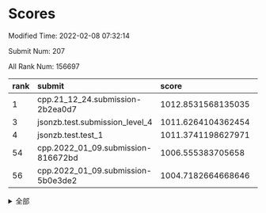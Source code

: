 # Scores

Modified Time: 2022-02-08 07:32:14

Submit Num: 207

All Rank Num: 156697

| rank |               submit               |       score        |       sigma        | pk_num |
| :--- | :--------------------------------- | :----------------- | :----------------- | :----- |
| 1    | cpp.21_12_24.submission-2b2ea0d7   | 1012.8531568135035 | 0.8375327861135627 | 3025   |
| 3    | jsonzb.test.submission_level_4     | 1011.6264104362454 | 0.7750582497892564 | 3026   |
| 4    | jsonzb.test.test_1                 | 1011.3741198627971 | 0.7702717596546964 | 3030   |
| 54   | cpp.2022_01_09.submission-816672bd | 1006.555383705658  | 0.7346563500080484 | 3032   |
| 56   | cpp.2022_01_09.submission-5b0e3de2 | 1004.7182664668646 | 0.7321957464451412 | 3025   |


<details>
<summary>全部</summary>

| rank |                 submit                 |       score        |       sigma        | pk_num |
| :--- | :------------------------------------- | :----------------- | :----------------- | :----- |
| 1    | cpp.21_12_24.submission-2b2ea0d7       | 1012.8531568135035 | 0.8375327861135627 | 3025   |
| 2    | gobigger.level_3.submission_level_3_18 | 1011.8995097366579 | 0.8024591930730687 | 3026   |
| 3    | jsonzb.test.submission_level_4         | 1011.6264104362454 | 0.7750582497892564 | 3026   |
| 4    | jsonzb.test.test_1                     | 1011.3741198627971 | 0.7702717596546964 | 3030   |
| 5    | gobigger.level_3.submission_level_3_23 | 1011.3506122386653 | 0.7795377832153372 | 3027   |
| 6    | gobigger.level_3.submission_level_3_20 | 1011.2658812195616 | 0.7704522439701292 | 3026   |
| 7    | gobigger.level_3.submission_level_3_33 | 1011.2612657824584 | 0.7613288381305712 | 3031   |
| 8    | gobigger.level_3.submission_level_3_35 | 1011.0246704678431 | 0.7617039672899777 | 3030   |
| 9    | gobigger.level_3.submission_level_3_40 | 1010.9104148095245 | 0.742501894659624  | 3032   |
| 10   | gobigger.level_3.submission_level_3_12 | 1010.7833215689984 | 0.7627652688793602 | 3029   |
| 11   | gobigger.level_3.submission_level_3_48 | 1010.7784213955841 | 0.7592030915185384 | 3027   |
| 12   | gobigger.level_3.submission_level_3_6  | 1010.6245851759554 | 0.7535116336552846 | 3029   |
| 13   | gobigger.level_3.submission_level_3_26 | 1010.5682419919149 | 0.761518996853755  | 3028   |
| 14   | gobigger.level_3.submission_level_3_49 | 1010.557952726308  | 0.7641267339807916 | 3025   |
| 15   | gobigger.level_3.submission_level_3_31 | 1010.4653358954195 | 0.7554602285882769 | 3029   |
| 16   | gobigger.level_3.submission_level_3_47 | 1010.4481189826915 | 0.7621674584896956 | 3030   |
| 17   | gobigger.level_3.submission_level_3_29 | 1010.3897751038218 | 0.7659878782148847 | 3023   |
| 18   | gobigger.level_3.submission_level_3_24 | 1010.3718282713558 | 0.7749227829319233 | 3027   |
| 19   | gobigger.level_3.submission_level_3_30 | 1010.3054836358704 | 0.7907836225915609 | 3026   |
| 20   | gobigger.level_3.submission_level_3_4  | 1010.2782909709625 | 0.7611539013932095 | 3026   |
| 21   | gobigger.level_3.submission_level_3_3  | 1010.2712425363795 | 0.7690685394008853 | 3027   |
| 22   | gobigger.level_3.submission_level_3_28 | 1010.2298569174903 | 0.7668358699219946 | 3029   |
| 23   | gobigger.level_3.submission_level_3_39 | 1010.2295380426763 | 0.7668635303191358 | 3030   |
| 24   | gobigger.level_3.submission_level_3_37 | 1010.2283237726767 | 0.7539430981382236 | 3026   |
| 25   | gobigger.level_3.submission_level_3_10 | 1010.0787977902752 | 0.7416751644317344 | 3033   |
| 26   | gobigger.level_3.submission_level_3_11 | 1010.008016612567  | 0.7557298590696191 | 3029   |
| 27   | gobigger.level_3.submission_level_3_16 | 1009.8824065512277 | 0.7626074385577133 | 3024   |
| 28   | gobigger.level_3.submission_level_3_22 | 1009.8126416580576 | 0.7474323324376563 | 3025   |
| 29   | gobigger.level_3.submission_level_3_0  | 1009.6747569838391 | 0.7783136143744936 | 3030   |
| 30   | gobigger.level_3.submission_level_3_7  | 1009.613761487914  | 0.7621911421875264 | 3034   |
| 31   | gobigger.level_3.submission_level_3_2  | 1009.5894247759295 | 0.757604676125111  | 3032   |
| 32   | gobigger.level_3.submission_level_3_25 | 1009.5630272987037 | 0.7686598756320056 | 3032   |
| 33   | gobigger.level_3.submission_level_3_46 | 1009.5541954193972 | 0.7623968512536133 | 3030   |
| 34   | gobigger.level_3.submission_level_3_36 | 1009.5166022104698 | 0.7590866658709784 | 3028   |
| 35   | gobigger.level_3.submission_level_3_13 | 1009.5142399546479 | 0.7413490940897516 | 3028   |
| 36   | gobigger.level_3.submission_level_3_38 | 1009.4930913637778 | 0.7589340599045684 | 3027   |
| 37   | gobigger.level_3.submission_level_3_27 | 1009.4818333042608 | 0.7422260764398613 | 3022   |
| 38   | gobigger.level_3.submission_level_3_9  | 1009.4408905860962 | 0.7632781510870502 | 3026   |
| 39   | gobigger.level_3.submission_level_3_42 | 1009.3993586813045 | 0.7587725989104622 | 3028   |
| 40   | gobigger.level_3.submission_level_3_17 | 1009.2738670680548 | 0.7617149630542592 | 3028   |
| 41   | gobigger.level_3.submission_level_3_19 | 1009.265212183668  | 0.7490391718152207 | 3027   |
| 42   | gobigger.level_3.submission_level_3_1  | 1009.2443251393469 | 0.7737445519753063 | 3028   |
| 43   | gobigger.level_3.submission_level_3_5  | 1009.2387845395411 | 0.7391049434573271 | 3028   |
| 44   | gobigger.level_3.submission_level_3_15 | 1009.1981962339702 | 0.7559436916843789 | 3029   |
| 45   | gobigger.level_3.submission_level_3_43 | 1009.182195296063  | 0.7587308882707298 | 3029   |
| 46   | gobigger.level_3.submission_level_3_44 | 1009.1611407357068 | 0.7442713892407479 | 3033   |
| 47   | gobigger.level_3.submission_level_3_34 | 1009.1379935069322 | 0.7412432850363666 | 3032   |
| 48   | gobigger.level_3.submission_level_3_8  | 1009.1033216430529 | 0.7706967229276883 | 3029   |
| 49   | gobigger.level_3.submission_level_3_41 | 1009.0524330879471 | 0.7471506390961506 | 3029   |
| 50   | gobigger.level_3.submission_level_3_32 | 1009.0354214226195 | 0.7694757569633293 | 3021   |
| 51   | gobigger.level_3.submission_level_3_14 | 1008.8789612449999 | 0.7407145757219714 | 3028   |
| 52   | gobigger.level_3.submission_level_3_45 | 1008.332623925948  | 0.7352192101553304 | 3030   |
| 53   | gobigger.level_3.submission_level_3_21 | 1006.8012733605851 | 0.7130404321214038 | 3028   |
| 54   | cpp.2022_01_09.submission-816672bd     | 1006.555383705658  | 0.7346563500080484 | 3032   |
| 55   | gobigger.level_1.submission_level_1_22 | 1005.5143741533102 | 0.7228730176453322 | 3027   |
| 56   | cpp.2022_01_09.submission-5b0e3de2     | 1004.7182664668646 | 0.7321957464451412 | 3025   |
| 57   | gobigger.level_1.submission_level_1_30 | 1004.5927511971921 | 0.7292145919077647 | 3022   |
| 58   | gobigger.level_1.submission_level_1_2  | 1004.5227384415947 | 0.7299378727744507 | 3029   |
| 59   | gobigger.level_1.submission_level_1_37 | 1004.3708730064994 | 0.7220751559858304 | 3035   |
| 60   | gobigger.level_1.submission_level_1_35 | 1004.3577469160773 | 0.7235863377990802 | 3025   |
| 61   | gobigger.level_1.submission_level_1_13 | 1004.3342175963539 | 0.7022536122189247 | 3030   |
| 62   | gobigger.level_1.submission_level_1_47 | 1004.3113008351372 | 0.7231755529701369 | 3024   |
| 63   | gobigger.level_1.submission_level_1_29 | 1004.3049970250008 | 0.7317059921256117 | 3026   |
| 64   | gobigger.level_1.submission_level_1_24 | 1004.1307751985081 | 0.724763502987233  | 3029   |
| 65   | gobigger.level_1.submission_level_1_39 | 1003.9507349521206 | 0.7066014873252093 | 3027   |
| 66   | gobigger.level_1.submission_level_1_33 | 1003.9142284219864 | 0.7188379530935474 | 3028   |
| 67   | gobigger.level_1.submission_level_1_25 | 1003.8497071047445 | 0.718123630856449  | 3028   |
| 68   | gobigger.level_1.submission_level_1_20 | 1003.7830909856448 | 0.7178758682089175 | 3032   |
| 69   | gobigger.level_1.submission_level_1_6  | 1003.6990049742863 | 0.7147285580387189 | 3032   |
| 70   | gobigger.level_1.submission_level_1_42 | 1003.6704378732334 | 0.7168271749639269 | 3028   |
| 71   | gobigger.level_1.submission_level_1_26 | 1003.6209957938364 | 0.7174300391062408 | 3023   |
| 72   | gobigger.level_1.submission_level_1_43 | 1003.6097572683004 | 0.7206312182195628 | 3026   |
| 73   | gobigger.level_1.submission_level_1_4  | 1003.5963844517146 | 0.7248189269598252 | 3031   |
| 74   | gobigger.level_1.submission_level_1_8  | 1003.5899940807171 | 0.7179014611926835 | 3023   |
| 75   | gobigger.level_1.submission_level_1_28 | 1003.5780695442033 | 0.7304310299568503 | 3027   |
| 76   | gobigger.level_1.submission_level_1_19 | 1003.494800020111  | 0.7249377589838114 | 3031   |
| 77   | gobigger.level_1.submission_level_1_15 | 1003.4676887089294 | 0.7119891287932333 | 3029   |
| 78   | gobigger.level_1.submission_level_1_18 | 1003.4337409122645 | 0.7227568014685744 | 3026   |
| 79   | gobigger.level_1.submission_level_1_9  | 1003.4321931613217 | 0.7243952623564747 | 3033   |
| 80   | gobigger.level_1.submission_level_1_31 | 1003.3225330708934 | 0.7050803202433663 | 3029   |
| 81   | gobigger.level_1.submission_level_1_40 | 1003.2965936037915 | 0.7176719661663487 | 3027   |
| 82   | gobigger.level_1.submission_level_1_0  | 1003.2613601083535 | 0.7034989956558015 | 3029   |
| 83   | gobigger.level_1.submission_level_1_10 | 1003.2506388591299 | 0.7094691939395628 | 3027   |
| 84   | gobigger.level_1.submission_level_1_34 | 1003.2488475425565 | 0.7199075772622554 | 3031   |
| 85   | gobigger.level_1.submission_level_1_23 | 1003.2353299679112 | 0.7163958255795977 | 3025   |
| 86   | gobigger.level_1.submission_level_1_17 | 1003.2315274310046 | 0.7123773651584523 | 3026   |
| 87   | gobigger.level_1.submission_level_1_5  | 1003.154620836197  | 0.7141647318413352 | 3027   |
| 88   | gobigger.level_1.submission_level_1_48 | 1003.1542217028566 | 0.7103663289142883 | 3034   |
| 89   | gobigger.level_1.submission_level_1_12 | 1003.0796694561054 | 0.714190618502846  | 3029   |
| 90   | gobigger.level_1.submission_level_1_1  | 1003.0380621464241 | 0.706293112305663  | 3028   |
| 91   | gobigger.level_1.submission_level_1_41 | 1002.9828839852414 | 0.7057419929906884 | 3029   |
| 92   | gobigger.level_1.submission_level_1_11 | 1002.9512244006977 | 0.7094802997001515 | 3029   |
| 93   | gobigger.level_1.submission_level_1_16 | 1002.8968696061555 | 0.7204185581469471 | 3033   |
| 94   | gobigger.level_1.submission_level_1_14 | 1002.8437364076088 | 0.706776079453205  | 3022   |
| 95   | gobigger.level_1.submission_level_1_27 | 1002.6848293835385 | 0.7110082162917978 | 3027   |
| 96   | gobigger.level_1.submission_level_1_49 | 1002.6784305049543 | 0.7077917060277434 | 3027   |
| 97   | gobigger.level_1.submission_level_1_7  | 1002.6385212083586 | 0.7181841010692097 | 3029   |
| 98   | gobigger.level_1.submission_level_1_32 | 1002.5845373264349 | 0.7178312161892054 | 3028   |
| 99   | gobigger.level_1.submission_level_1_44 | 1002.4681576389625 | 0.7064342488578651 | 3030   |
| 100  | gobigger.level_1.submission_level_1_3  | 1002.3311950610836 | 0.7129271473846653 | 3031   |
| 101  | gobigger.level_1.submission_level_1_38 | 1002.180255767568  | 0.7066735060240789 | 3026   |
| 102  | gobigger.level_1.submission_level_1_21 | 1002.0864265743189 | 0.7077899010345807 | 3027   |
| 103  | gobigger.level_1.submission_level_1_45 | 1002.0623170430173 | 0.7055679567470515 | 3026   |
| 104  | gobigger.level_1.submission_level_1_46 | 1001.8981000127504 | 0.7087365620476619 | 3032   |
| 105  | gobigger.level_1.submission_level_1_36 | 1000.990472025876  | 0.7125903637263842 | 3024   |
| 106  | gobigger.random.submission_random_29   | 997.1548422542498  | 0.7105211967119393 | 3032   |
| 107  | gobigger.random.submission_random_38   | 997.1163267660564  | 0.7174817083524841 | 3031   |
| 108  | gobigger.random.submission_random_48   | 996.8202314606716  | 0.7202819948366781 | 3025   |
| 109  | gobigger.random.submission_random_19   | 996.7128527983006  | 0.7162721010966492 | 3028   |
| 110  | gobigger.random.submission_random_12   | 996.6843762293059  | 0.7101984171259781 | 3025   |
| 111  | gobigger.random.submission_random_44   | 996.6564457565349  | 0.7156617873517713 | 3031   |
| 112  | gobigger.random.submission_random_21   | 996.6563092437987  | 0.7108856911664678 | 3026   |
| 113  | gobigger.random.submission_random_41   | 996.625318437443   | 0.7165729234957557 | 3026   |
| 114  | gobigger.random.submission_random_22   | 996.4828052984342  | 0.7119460903727819 | 3027   |
| 115  | gobigger.random.submission_random_35   | 996.4566256065636  | 0.7114648589201757 | 3027   |
| 116  | gobigger.random.submission_random_26   | 996.4477903377798  | 0.6926059130615017 | 3033   |
| 117  | gobigger.random.submission_random_10   | 996.3923492537224  | 0.7103692335160721 | 3029   |
| 118  | gobigger.random.submission_random_43   | 996.3617495254857  | 0.7081532864187942 | 3031   |
| 119  | gobigger.random.submission_random_34   | 996.3351610949652  | 0.7097206775511763 | 3026   |
| 120  | gobigger.random.submission_random_20   | 996.278718139964   | 0.7144807985641597 | 3030   |
| 121  | gobigger.random.submission_random_1    | 996.2636724360915  | 0.7096767249209247 | 3027   |
| 122  | gobigger.random.submission_random_46   | 996.2255811000622  | 0.7073909130189135 | 3022   |
| 123  | gobigger.random.submission_random_39   | 996.223039551241   | 0.7205248654589378 | 3033   |
| 124  | gobigger.random.submission_random_40   | 996.2111202778933  | 0.7265414044393803 | 3029   |
| 125  | gobigger.random.submission_random_42   | 996.186990103085   | 0.7023230239013287 | 3030   |
| 126  | gobigger.random.submission_random_45   | 996.1074035307488  | 0.7166415283098706 | 3028   |
| 127  | gobigger.random.submission_random_11   | 996.0977381421674  | 0.7004530323497072 | 3027   |
| 128  | gobigger.random.submission_random_2    | 996.0823384948184  | 0.7196709086321194 | 3030   |
| 129  | gobigger.random.submission_random_28   | 996.0186843381736  | 0.7086713475796743 | 3027   |
| 130  | gobigger.random.submission_random_32   | 995.950432089246   | 0.7295500332162675 | 3028   |
| 131  | gobigger.random.submission_random_25   | 995.9076260384162  | 0.7045725198659057 | 3026   |
| 132  | gobigger.random.submission_random_9    | 995.9010920124863  | 0.7098569978995501 | 3022   |
| 133  | gobigger.random.submission_random_24   | 995.8530521725208  | 0.703518556455801  | 3029   |
| 134  | gobigger.random.submission_random_15   | 995.8172061552884  | 0.7202327800248506 | 3029   |
| 135  | gobigger.random.submission_random_3    | 995.7576016683779  | 0.7266577867719148 | 3029   |
| 136  | gobigger.random.submission_random_13   | 995.7436796391924  | 0.7137395210737694 | 3034   |
| 137  | gobigger.random.submission_random_18   | 995.7082967308236  | 0.7154635192420948 | 3036   |
| 138  | gobigger.random.submission_random_6    | 995.6945751573429  | 0.699248283075182  | 3028   |
| 139  | gobigger.random.submission_random_14   | 995.6942810731109  | 0.7067245222359398 | 3027   |
| 140  | gobigger.random.submission_random_37   | 995.6573613947503  | 0.7125900650616344 | 3030   |
| 141  | gobigger.random.submission_random_31   | 995.6082165291326  | 0.7216014980259562 | 3024   |
| 142  | gobigger.random.submission_random_23   | 995.6058454217173  | 0.7217690228909776 | 3024   |
| 143  | gobigger.random.submission_random_4    | 995.5405443286917  | 0.7088399837405573 | 3020   |
| 144  | gobigger.random.submission_random_16   | 995.429480577231   | 0.7146938551775074 | 3025   |
| 145  | gobigger.random.submission_random_49   | 995.4161198719902  | 0.7196621392851712 | 3028   |
| 146  | gobigger.random.submission_random_30   | 995.392457395697   | 0.7065254293742771 | 3026   |
| 147  | gobigger.random.submission_random_8    | 995.345503152491   | 0.697536862805203  | 3026   |
| 148  | gobigger.random.submission_random_47   | 995.1186848916855  | 0.708616007527424  | 3030   |
| 149  | gobigger.random.submission_random_17   | 994.987500860318   | 0.7151266912534695 | 3032   |
| 150  | gobigger.random.submission_random_7    | 994.8786031338337  | 0.7219637532984545 | 3029   |
| 151  | gobigger.random.submission_random_0    | 994.8431562316299  | 0.7257014767534072 | 3033   |
| 152  | gobigger.random.submission_random_33   | 994.7108232652841  | 0.711830307431428  | 3028   |
| 153  | gobigger.random.submission_random_27   | 994.7081588511234  | 0.7160485932996836 | 3024   |
| 154  | gobigger.random.submission_random_5    | 994.6488272774421  | 0.7084801551239057 | 3027   |
| 155  | gobigger.level_2.submission_level_2_30 | 994.3990464649789  | 0.7262022247532518 | 3026   |
| 156  | gobigger.random.submission_random_36   | 994.3558176480093  | 0.7241394015922976 | 3030   |
| 157  | gobigger.level_2.submission_level_2_12 | 994.0925634291053  | 0.7365615698968536 | 3027   |
| 158  | gobigger.level_2.submission_level_2_42 | 993.9751141912581  | 0.7319272765131065 | 3029   |
| 159  | gobigger.level_2.submission_level_2_18 | 993.6207866622128  | 0.7382479625527835 | 3030   |
| 160  | gobigger.level_2.submission_level_2_24 | 993.1799340581723  | 0.7479133899543592 | 3031   |
| 161  | gobigger.level_2.submission_level_2_44 | 993.0992900411356  | 0.7245127823138549 | 3029   |
| 162  | gobigger.level_2.submission_level_2_10 | 992.7467805503649  | 0.7361376342477176 | 3024   |
| 163  | gobigger.level_2.submission_level_2_5  | 992.7326965254957  | 0.7341845337228081 | 3025   |
| 164  | gobigger.level_2.submission_level_2_46 | 992.6517073592227  | 0.7343042840292566 | 3029   |
| 165  | gobigger.level_2.submission_level_2_11 | 992.6336045536016  | 0.7417791902103019 | 3027   |
| 166  | gobigger.level_2.submission_level_2_40 | 992.6286117078536  | 0.7558730679692651 | 3030   |
| 167  | gobigger.level_2.submission_level_2_37 | 992.6270647560684  | 0.7558431918279149 | 3023   |
| 168  | gobigger.level_2.submission_level_2_33 | 992.6155085725245  | 0.7429672484727237 | 3028   |
| 169  | gobigger.level_2.submission_level_2_7  | 992.6142078537988  | 0.7389350430308839 | 3031   |
| 170  | gobigger.level_2.submission_level_2_1  | 992.5769263400719  | 0.7431417954093763 | 3023   |
| 171  | gobigger.level_2.submission_level_2_49 | 992.5549543601887  | 0.7330284757292451 | 3030   |
| 172  | gobigger.level_2.submission_level_2_0  | 992.5101903311942  | 0.7463787946981089 | 3027   |
| 173  | gobigger.level_2.submission_level_2_29 | 992.4688093338077  | 0.7404434372608352 | 3026   |
| 174  | gobigger.level_2.submission_level_2_8  | 992.3864627251875  | 0.7363131963809876 | 3028   |
| 175  | gobigger.level_2.submission_level_2_20 | 992.3491111506269  | 0.7701297357014268 | 3024   |
| 176  | gobigger.level_2.submission_level_2_38 | 992.3452417305535  | 0.7390977489820971 | 3026   |
| 177  | gobigger.level_2.submission_level_2_16 | 992.30021351082    | 0.735901108164367  | 3023   |
| 178  | gobigger.level_2.submission_level_2_47 | 992.2211193280363  | 0.7534474884054542 | 3024   |
| 179  | gobigger.level_2.submission_level_2_26 | 992.0759073847681  | 0.738304568659794  | 3024   |
| 180  | gobigger.level_2.submission_level_2_32 | 992.0746085025745  | 0.7447809655837954 | 3026   |
| 181  | gobigger.level_2.submission_level_2_43 | 992.0357093875513  | 0.7402535980739529 | 3029   |
| 182  | gobigger.level_2.submission_level_2_31 | 992.0136512516555  | 0.7339127830902072 | 3028   |
| 183  | gobigger.level_2.submission_level_2_27 | 991.9901821411254  | 0.7647160687534292 | 3027   |
| 184  | gobigger.level_2.submission_level_2_14 | 991.9499235163158  | 0.7255434881061301 | 3029   |
| 185  | gobigger.level_2.submission_level_2_17 | 991.9448795025904  | 0.7444913027892508 | 3027   |
| 186  | gobigger.level_2.submission_level_2_19 | 991.8943272240376  | 0.7474824411737088 | 3024   |
| 187  | gobigger.level_2.submission_level_2_3  | 991.7407180269637  | 0.7347122604686508 | 3031   |
| 188  | gobigger.level_2.submission_level_2_35 | 991.7309453821579  | 0.7495162321057973 | 3026   |
| 189  | gobigger.level_2.submission_level_2_9  | 991.6842434517382  | 0.7447127956794266 | 3034   |
| 190  | gobigger.level_2.submission_level_2_39 | 991.6674460905488  | 0.7526635316349438 | 3027   |
| 191  | gobigger.level_2.submission_level_2_4  | 991.6209160172983  | 0.7446716833711136 | 3034   |
| 192  | gobigger.level_2.submission_level_2_22 | 991.533893296654   | 0.7332361935601719 | 3026   |
| 193  | gobigger.level_2.submission_level_2_45 | 991.5222840414599  | 0.7459511956654186 | 3027   |
| 194  | gobigger.level_2.submission_level_2_34 | 991.4454366633221  | 0.7496117433736974 | 3027   |
| 195  | gobigger.level_2.submission_level_2_23 | 991.4260744341101  | 0.7439491269948486 | 3028   |
| 196  | gobigger.level_2.submission_level_2_13 | 991.3755795221592  | 0.7476359642346974 | 3026   |
| 197  | gobigger.level_2.submission_level_2_28 | 991.1972835957187  | 0.7502014466611235 | 3031   |
| 198  | gobigger.level_2.submission_level_2_36 | 991.1608609627199  | 0.7432032624984963 | 3024   |
| 199  | gobigger.level_2.submission_level_2_6  | 991.1139411217227  | 0.7545571776456313 | 3031   |
| 200  | gobigger.level_2.submission_level_2_48 | 990.9438867547085  | 0.7498901634506979 | 3031   |
| 201  | gobigger.level_2.submission_level_2_21 | 990.9027820952238  | 0.7475310864004938 | 3029   |
| 202  | gobigger.level_2.submission_level_2_41 | 990.7996158015613  | 0.7890757644094422 | 3026   |
| 203  | gobigger.level_2.submission_level_2_25 | 990.7369771584905  | 0.7768111378067512 | 3030   |
| 204  | gobigger.level_2.submission_level_2_15 | 990.2372879709759  | 0.7681776143192347 | 3025   |
| 205  | gobigger.level_2.submission_level_2_2  | 990.0596688391862  | 0.7522137404548841 | 3030   |
| 206  | gobigger.none.submission_none_0        | 975.6043253365269  | 1.4425618149214088 | 3032   |
| 207  | gobigger.none.submission_none_1        | 973.8117856156681  | 1.6509213183258127 | 3027   |

</details>